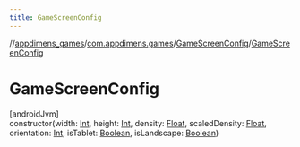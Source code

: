 ```yaml
---
title: GameScreenConfig
---
```

//[appdimens_games](../../../index.html)/[com.appdimens.games](../index.html)/[GameScreenConfig](index.html)/[GameScreenConfig](-game-screen-config.html)



# GameScreenConfig



[androidJvm]\
constructor(width: [Int](https://kotlinlang.org/api/core/kotlin-stdlib/kotlin/-int/index.html), height: [Int](https://kotlinlang.org/api/core/kotlin-stdlib/kotlin/-int/index.html), density: [Float](https://kotlinlang.org/api/core/kotlin-stdlib/kotlin/-float/index.html), scaledDensity: [Float](https://kotlinlang.org/api/core/kotlin-stdlib/kotlin/-float/index.html), orientation: [Int](https://kotlinlang.org/api/core/kotlin-stdlib/kotlin/-int/index.html), isTablet: [Boolean](https://kotlinlang.org/api/core/kotlin-stdlib/kotlin/-boolean/index.html), isLandscape: [Boolean](https://kotlinlang.org/api/core/kotlin-stdlib/kotlin/-boolean/index.html))



